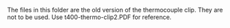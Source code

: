 The files in this folder are the old version of the thermocouple clip. They are not to be used. Use t400-thermo-clip2.PDF for reference.
